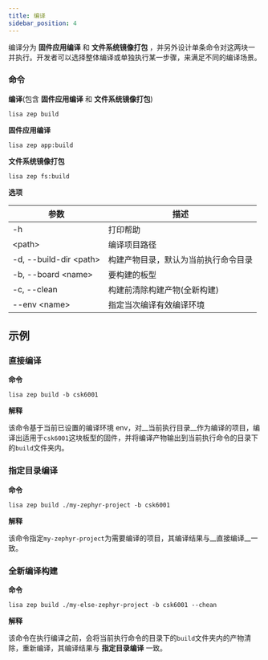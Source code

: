 ```yaml
---
title: 编译
sidebar_position: 4
---
```


编译分为 __固件应用编译__ 和 __文件系统镜像打包__ ，并另外设计单条命令对这两块一并执行。开发者可以选择整体编译或单独执行某一步骤，来满足不同的编译场景。

### 命令


__编译__(包含 __固件应用编译__ 和 __文件系统镜像打包__)
```shell
lisa zep build
```

__固件应用编译__
```shell
lisa zep app:build
```

__文件系统镜像打包__
```shell
lisa zep fs:build
```

__选项__

|  参数   | 描述  |
|  ----   | ----  |
| -h | 打印帮助 |
|  <path\>   | 编译项目路径 |
| -d, --build-dir <path\>  | 构建产物目录，默认为当前执行命令目录 |
| -b, --board <name\> | 要构建的板型 |
| -c, --clean | 构建前清除构建产物(全新构建) |
| --env <name\> | 指定当次编译有效编译环境 |

## 示例

### 直接编译

__命令__

```shell
lisa zep build -b csk6001
```

__解释__

该命令基于当前已设置的编译环境 env，对__当前执行目录__作为编译的项目，编译出适用于`csk6001`这块板型的固件，并将编译产物输出到当前执行命令的目录下的`build`文件夹内。

### 指定目录编译

__命令__

```shell
lisa zep build ./my-zephyr-project -b csk6001
```

__解释__

该命令指定`my-zephyr-project`为需要编译的项目，其编译结果与__直接编译__一致。

### 全新编译构建

__命令__

```shell
lisa zep build ./my-else-zephyr-project -b csk6001 --chean 
```
__解释__

该命令在执行编译之前，会将当前执行命令的目录下的`build`文件夹内的产物清除，重新编译，其编译结果与 __指定目录编译__ 一致。
